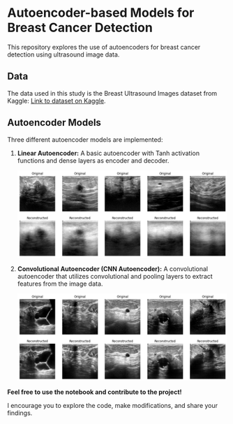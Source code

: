 # Autoencoder-based Models for Breast Cancer Detection

This repository explores the use of autoencoders for breast cancer detection using ultrasound image data.

## Data

The data used in this study is the Breast Ultrasound Images dataset from Kaggle: [Link to dataset on Kaggle](https://www.kaggle.com/datasets/aryashah2k/breast-ultrasound-images-dataset/).

## Autoencoder Models

Three different autoencoder models are implemented:

1. **Linear Autoencoder:** A basic autoencoder with Tanh activation functions and dense layers as encoder and decoder.

   ![Autoencoder Result](./result_1.png)

2. **Convolutional Autoencoder (CNN Autoencoder):** A convolutional autoencoder that utilizes convolutional and pooling layers to extract features from the image data.

   ![CNN Autoencoder Result](./result_2.png)

**Feel free to use the notebook and contribute to the project!**

I encourage you to explore the code, make modifications, and share your findings.
